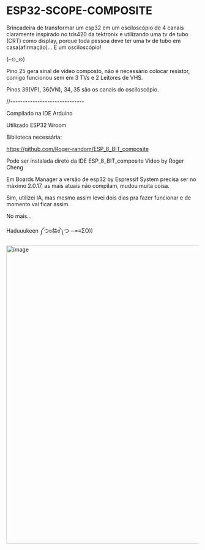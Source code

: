 # ESP32-SCOPE-COMPOSITE
Brincadeira de transformar um esp32 em um osciloscópio de 4 canais claramente inspirado no tds420 da tektronix e utilizando uma tv de tubo (CRT) como display, porque toda pessoa deve ter uma tv de tubo em casa(afirmação)... E um osciloscópio!  

(⌐⊙_⊙)  

Pino 25 gera sinal de vídeo composto, não é necessário colocar resistor, comigo funcionou sem em 3 TVs e 2 Leitores de VHS.  

Pinos 39(VP), 36(VN), 34, 35 são os canais do osciloscópio.  

//------------------------------  

Compilado na IDE Arduino  

Utilizado ESP32 Wroom  

Biblioteca necessária:  

https://github.com/Roger-random/ESP_8_BIT_composite  


Pode ser instalada direto da IDE ESP_8_BIT_composite Video by Roger Cheng  

Em Boards Manager a versão de esp32 by Espressif System precisa ser no máximo 2.0.17, as mais atuais não compilam, mudou muita coisa.  

Sim, utilizei IA, mas mesmo assim levei dois dias pra fazer funcionar e de momento vai ficar assim.  

No mais...  

Haduuukeen ༼つಠ益ಠ༽つ ─=≡ΣO))  

<img width="1599" height="777" alt="image" src="https://github.com/user-attachments/assets/a9451119-3ee5-4029-acc1-05e854da6430" />
